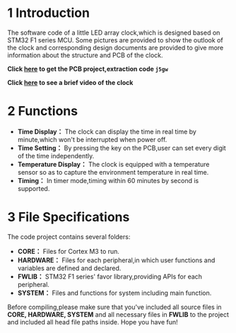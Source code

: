 # 1 Introduction
The software code of a little LED array clock,which is designed based on STM32 F1 series MCU. Some pictures are provided to show the outlook of the clock and corresponding design documents are provided to give more information about the structure and PCB of the clock. 

**Click [here](https://pan.baidu.com/s/1aZvg27yC6-ILFsCilPI19w) to get the PCB project,extraction code `j5gw`**

**Click [here](https://www.bilibili.com/video/BV1YA411E7dm) to see a brief video of the clock**
# 2 Functions
- **Time Display：**	The clock can display the time in real time by minute,which won't be interrupted when power off.
- **Time Setting：**  By pressing the key on the PCB,user can set every digit of the time independently.
- **Temperature Display：** The clock is equipped with a temperature sensor so as to capture the environment temperature in real time.
- **Timing：** In timer mode,timing within 60 minutes by second is supported.
# 3 File Specifications
The code project contains several folders:
- **CORE：** Files for Cortex M3 to run.
- **HARDWARE：** Files for each peripheral,in which user functions and variables are defined and declared.
- **FWLIB：** STM32 F1 series' favor library,providing APIs for each peripheral.
- **SYSTEM：** Files and functions for system including main function.
 
Before compiling,please make sure  that you've included all source files in **CORE, HARDWARE, SYSTEM** and all necessary files in **FWLIB** to the project and included all head file paths inside.
Hope you have fun!
